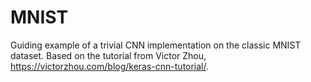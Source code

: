 # MNIST
Guiding example of a trivial CNN implementation on the classic MNIST dataset. Based on the tutorial from Victor Zhou, https://victorzhou.com/blog/keras-cnn-tutorial/.
